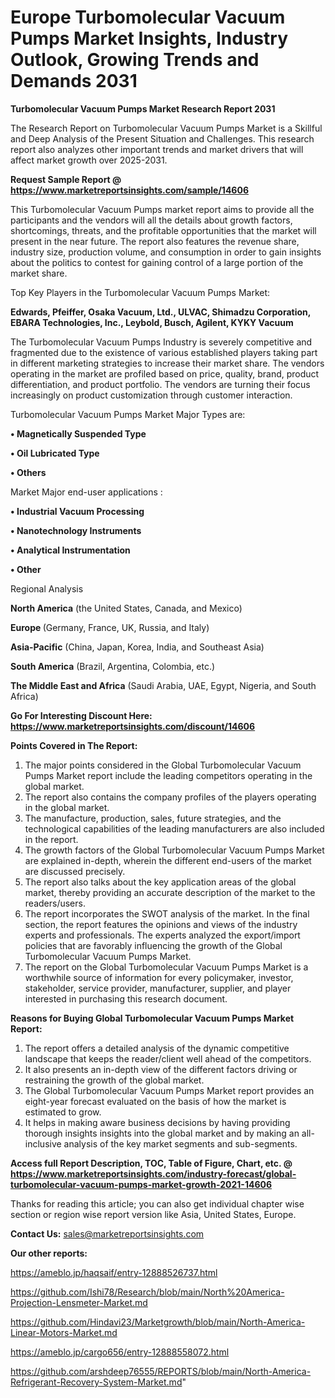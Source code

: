 # Europe Turbomolecular Vacuum Pumps Market Insights, Industry Outlook, Growing Trends and Demands 2031

<strong>Turbomolecular Vacuum Pumps Market Research Report 2031</strong>

The Research Report on Turbomolecular Vacuum Pumps Market is a Skillful and Deep Analysis of the Present Situation and Challenges. This research report also analyzes other important trends and market drivers that will affect market growth over 2025-2031.

<strong>Request Sample Report @ <a href=https://www.marketreportsinsights.com/sample/14606>https://www.marketreportsinsights.com/sample/14606</a></strong>

This Turbomolecular Vacuum Pumps market report aims to provide all the participants and the vendors will all the details about growth factors, shortcomings, threats, and the profitable opportunities that the market will present in the near future. The report also features the revenue share, industry size, production volume, and consumption in order to gain insights about the politics to contest for gaining control of a large portion of the market share.

Top Key Players in the Turbomolecular Vacuum Pumps Market:

<strong>Edwards, Pfeiffer, Osaka Vacuum, Ltd., ULVAC, Shimadzu Corporation, EBARA Technologies, Inc., Leybold, Busch, Agilent, KYKY Vacuum</strong>

The Turbomolecular Vacuum Pumps Industry is severely competitive and fragmented due to the existence of various established players taking part in different marketing strategies to increase their market share. The vendors operating in the market are profiled based on price, quality, brand, product differentiation, and product portfolio. The vendors are turning their focus increasingly on product customization through customer interaction.

Turbomolecular Vacuum Pumps Market Major Types are:

<strong>• Magnetically Suspended Type

• Oil Lubricated Type

• Others</strong>

Market Major end-user applications :

<strong>• Industrial Vacuum Processing

• Nanotechnology Instruments

• Analytical Instrumentation

• Other</strong>

Regional Analysis

</u><strong><b>North America</b></strong> (the United States, Canada, and Mexico)

<strong><b>Europe </b></strong>(Germany, France, UK, Russia, and Italy)

<strong><b>Asia-Pacific</b></strong> (China, Japan, Korea, India, and Southeast Asia)

<strong><b>South America</b></strong> (Brazil, Argentina, Colombia, etc.)

<strong><b>The Middle East and Africa</b></strong> (Saudi Arabia, UAE, Egypt, Nigeria, and South Africa)

<strong>Go For Interesting Discount Here: <a href=https://www.marketreportsinsights.com/discount/14606>https://www.marketreportsinsights.com/discount/14606</a></strong>

<strong>Points Covered in The Report:</strong>
<ol>
  <li>The major points considered in the Global Turbomolecular Vacuum Pumps Market report include the leading competitors operating in the global market.</li>
  <li>The report also contains the company profiles of the players operating in the global market.</li>
  <li>The manufacture, production, sales, future strategies, and the technological capabilities of the leading manufacturers are also included in the report.</li>
  <li>The growth factors of the Global Turbomolecular Vacuum Pumps Market are explained in-depth, wherein the different end-users of the market are discussed precisely.</li>
  <li>The report also talks about the key application areas of the global market, thereby providing an accurate description of the market to the readers/users.</li>
  <li>The report incorporates the SWOT analysis of the market. In the final section, the report features the opinions and views of the industry experts and professionals. The experts analyzed the export/import policies that are favorably influencing the growth of the Global Turbomolecular Vacuum Pumps Market.</li>
  <li>The report on the Global Turbomolecular Vacuum Pumps Market is a worthwhile source of information for every policymaker, investor, stakeholder, service provider, manufacturer, supplier, and player interested in purchasing this research document.</li>
</ol>
<strong>Reasons for Buying Global Turbomolecular Vacuum Pumps Market Report:</strong>

<ol>
  <li>The report offers a detailed analysis of the dynamic competitive landscape that keeps the reader/client well ahead of the competitors.</li>
  <li>It also presents an in-depth view of the different factors driving or restraining the growth of the global market.</li>
  <li>The Global Turbomolecular Vacuum Pumps Market report provides an eight-year forecast evaluated on the basis of how the market is estimated to grow.</li>
  <li>It helps in making aware business decisions by having providing thorough insights insights into the global market and by making an all-inclusive analysis of the key market segments and sub-segments.</li>
</ol>
<strong>Access full Report Description, TOC, Table of Figure, Chart, etc. @ <a href=https://www.marketreportsinsights.com/industry-forecast/global-turbomolecular-vacuum-pumps-market-growth-2021-14606>https://www.marketreportsinsights.com/industry-forecast/global-turbomolecular-vacuum-pumps-market-growth-2021-14606</a></strong>


Thanks for reading this article; you can also get individual chapter wise section or region wise report version like Asia, United States, Europe.

<strong>Contact Us:</strong>
sales@marketreportsinsights.com

<strong>Our other reports:</strong>

<a href=https://ameblo.jp/haqsaif/entry-12888526737.html>https://ameblo.jp/haqsaif/entry-12888526737.html</a>

<a href=https://github.com/Ishi78/Research/blob/main/North%20America-Projection-Lensmeter-Market.md>https://github.com/Ishi78/Research/blob/main/North%20America-Projection-Lensmeter-Market.md</a>

<a href=https://github.com/Hindavi23/Marketgrowth/blob/main/North-America-Linear-Motors-Market.md>https://github.com/Hindavi23/Marketgrowth/blob/main/North-America-Linear-Motors-Market.md</a>

<a href=https://ameblo.jp/cargo656/entry-12888558072.html>https://ameblo.jp/cargo656/entry-12888558072.html</a>

<a href=https://github.com/arshdeep76555/REPORTS/blob/main/North-America-Refrigerant-Recovery-System-Market.md>https://github.com/arshdeep76555/REPORTS/blob/main/North-America-Refrigerant-Recovery-System-Market.md</a>"
